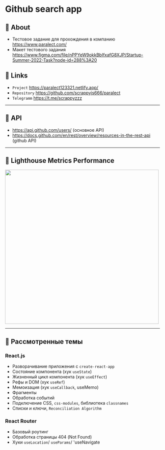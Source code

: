 
#  Github search app

## 🚀 About
- Тестовое задание для прохождения в компанию https://www.paralect.com/
- Макет тестового задания https://www.figma.com/file/nPPYeW9okkBbIfxafG8XJP/Startup-Summer-2022-Task?node-id=288%3A20

## 🐧 Links
- `Project` https://paralect123321.netlify.app/
- `Repository` https://github.com/scrappyjs666/paralect
- `Telegramm` https://t.me/scrappyzzz

---

## 🦄 API
- https://api.github.com/users/ (основное API)
- https://docs.github.com/en/rest/overview/resources-in-the-rest-api (github API)

---

## 🐗 Lighthouse Metrics Performance
<img src="https://user-images.githubusercontent.com/82704685/176734771-a0c03162-abec-47aa-9bed-7f9bc846ecce.png" width="500px" />

---

## 🐼 Рассмотренные темы

### React.js
- Разворачивание приложения с `create-react-app`
- Состояние компонента (хук `useState`)
- Жизненный цикл компонента (хук `useEffect`)
- Рефы и DOM (хук `useRef`)
- Мемоизация (хук `useCallback`, useMemo)
- Фрагменты
- Обработка событий
- Подключение CSS, `css-modules`, библиотека `classnames`
- Списки и ключи, `Reconciliation Algorithm`

### React Router
- Базовый роутинг
- Обработка страницы 404 (Not Found)
- Хуки `useLocation`/ `useParams`/ 'useNavigate

